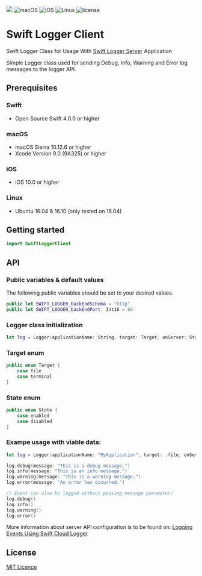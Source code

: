 ![](https://img.shields.io/badge/Swift-4.0-orange.svg?style=flat)
![macOS](https://img.shields.io/badge/os-macOS-green.svg?style=flat)
![iOS](https://img.shields.io/badge/os-iOS-green.svg?style=flat)
![Linux](https://img.shields.io/badge/os-linux-green.svg?style=flat)
![license](https://img.shields.io/github/license/mashape/apistatus.svg?style=flat)


# Swift Logger Client

Swift Logger Class for Usage With [Swift Logger Server](https://github.com/Mladen-K/Swift-Logger-Server) Application

Simple Logger class used for sending Debug, Info, Warning and Error log messages to the logger API.


## Prerequisites

### Swift
* Open Source Swift 4.0.0 or higher

### macOS
* macOS Sierra 10.12.6 or higher
* Xcode Version 9.0 (9A325) or higher

### iOS
* iOS 10.0 or higher

### Linux
* Ubuntu 16.04 & 16.10 (only tested on 16.04)


## Getting started

```swift
import SwiftLoggerClient
```


## API

### Public variables & default values
The following public variables should be set to your desired values.
```swift
public let SWIFT_LOGGER_backEndSchema = "http"
public let SWIFT_LOGGER_backEndPort: Int16 = 80
```

### Logger class initialization
```swift
let log = Logger(applicationName: String, target: Target, onServer: String, state: State)
```

### Target enum
```swift
public enum Target {
    case file
    case terminal
}
```

### State enum
```swift
public enum State {
    case enabled
    case disabled
}
```

### Exampe usage with viable data:
```swift
let log = Logger(applicationName: "MyApplication", target: .file, onServer: "logging.craftwell.io", state: .enabled)

log.debug(message: "This is a debug message.")
log.info(message: "This is an info message.")
log.warning(message: "This is a warning message.")
log.error(message: "An error has occurred.")

// Event can also be logged without passing message parameter:
log.debug()
log.info()
log.warning()
log.error()
```

More information about server API configuration is to be found on: [Logging Events Using Swift Cloud Logger](http://craftwell.io/logging-events-using-swift-cloud-logger/)

## License
[MIT Licence](https://github.com/Mladen-K/Swift-Logger-Client/blob/master/LICENSE)
